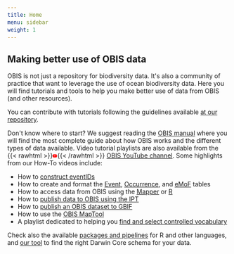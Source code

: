 ```yaml
---
title: Home
menu: sidebar
weight: 1
---
```


## Making better use of OBIS data

OBIS is not just a repository for biodiversity data. It's also a community of practice that want to leverage the use of ocean biodiversity data. Here you will find tutorials and tools to help you make better use of data from OBIS (and other resources).

You can contribute with tutorials following the guidelines available [at our repository](https://github.com/iobis/resources).

Don't know where to start? We suggest reading the [OBIS manual](https://manual.obis.org/) where you will find the most complete guide about how OBIS works and the different types of data available. Video tutorial playlists are also available from the {{< rawhtml >}}<img src="youtube-logo.png" alt="YouTube logo" style="width: 2%; height: auto;">{{< /rawhtml >}} [OBIS YouTube channel](https://www.youtube.com/@oceanbiodiversityinformati6931/playlists). Some highlights from our How-To videos include:



* How to [construct eventIDs](https://www.youtube.com/watch?v=Upt6LPJ0Bn8&list=PLlgUwSvpCFS4TS7ZN0fhByj_3EBZ5lXbF&index=2&t=6s)
* How to create and format the [Event](https://www.youtube.com/watch?v=jyy6QO_p7v8&list=PLlgUwSvpCFS4TS7ZN0fhByj_3EBZ5lXbF&index=4), [Occurrence](https://www.youtube.com/watch?v=G_AmAmS7ILc&list=PLlgUwSvpCFS4TS7ZN0fhByj_3EBZ5lXbF&index=5), and [eMoF](https://www.youtube.com/watch?v=EjM0HRrF1B4&list=PLlgUwSvpCFS4TS7ZN0fhByj_3EBZ5lXbF&index=6) tables
* How to access data from OBIS using the [Mapper](https://www.youtube.com/watch?v=9PSPEtqgjUI&list=PLlgUwSvpCFS4TS7ZN0fhByj_3EBZ5lXbF&index=11&t=1s) or [R](https://www.youtube.com/watch?v=8Ep4fGICQWU&list=PLlgUwSvpCFS4TS7ZN0fhByj_3EBZ5lXbF&index=12)
* How to [publish data to OBIS using the IPT](https://www.youtube.com/watch?v=i2P8mjo128o&list=PLlgUwSvpCFS4TS7ZN0fhByj_3EBZ5lXbF&index=8)
* How to [publish an OBIS dataset to GBIF](https://www.youtube.com/watch?v=HciufRG9hiI&list=PLlgUwSvpCFS4TS7ZN0fhByj_3EBZ5lXbF&index=10)
* How to use the [OBIS MapTool](https://www.youtube.com/watch?v=XM23WEvE364&list=PLlgUwSvpCFS4TS7ZN0fhByj_3EBZ5lXbF&index=14)
* A playlist dedicated to helping you [find and select controlled vocabulary](https://www.youtube.com/playlist?list=PLlgUwSvpCFS4hADB7Slf44V1KJauEU6Ul)

Check also the available [packages and pipelines](https://resources.obis.org/packages/) for R and other languages, and [our tool](https://resources.obis.org/find-your-dwc/) to find the right Darwin Core schema for your data.
